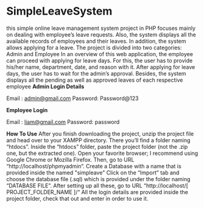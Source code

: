 # SimpleLeaveSystem
this simple online leave management system project in PHP focuses mainly on dealing with employee’s leave requests. Also, the system displays all the available records of employees and their leaves. In addition, the system allows applying for a leave. The project is divided into two categories: Admin and Employee
 In an overview of this web application, the employee can proceed with applying for leave days. For this, the user has to provide his/her name, department, date, and reason with it. After applying for leave days, the user has to wait for the admin’s approval. Besides, the system displays all the pending as well as approved leaves of each respective employee
**Admin Login Details**

Email   : admin@gmail.com
Password: Password@123

**Employee Login**

Email   : liam@gmail.com
Password: password

**How To Use**
After you finish downloading the project, unzip the project file and head over to your XAMPP directory.
There you’ll find a folder naming “htdocs”.
Inside the “htdocs” folder, paste the project folder (not the .zip one, but the extracted one).
Open your favorite browser; I recommend using Google Chrome or Mozilla Firefox.
Then, go to URL “http://localhost/phpmyadmin“.
Create a Database with a name that is provided inside the named "simpleave"
Click on the “Import” tab and choose the database file (.sql) which is provided under the folder naming “DATABASE FILE”.
After setting up all these, go to URL “http://localhost/[ PROJECT_FOLDER_NAME ]/“
All the login details are provided inside the project folder, check that out and enter in order to use it.

